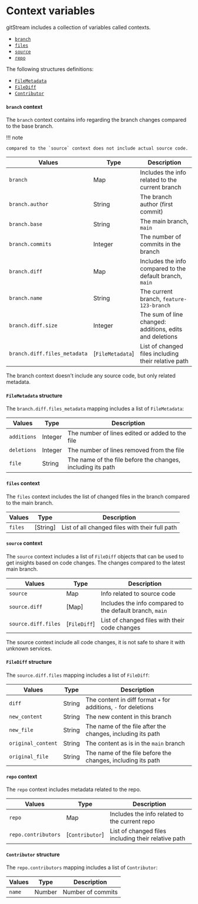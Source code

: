 # Context variables

gitStream includes a collection of variables called contexts. 

- [`branch`](#branch-context)
- [`files`](#files-context)
- [`source`](#source-context)
- [`repo`](#repo-context)

The following structures definitions:

- [`FileMetadata`](#filemetadata-structure)
- [`FileDiff`](#filediff-structure)
- [`Contributor`](#contributor-structure)

#### `branch` context

The `branch` context contains info regarding the branch changes compared to the base branch. 

!!! note  

    compared to the `source` context does not include actual source code.

| Values               | Type      | Description                                              |
|----------------------|-----------|--------------------------------------------------------- |
| `branch`             | Map       | Includes the info related to the current branch          |
| `branch.author`      | String    | The branch author (first commit)             |
| `branch.base`        | String    | The main branch, `main`                 |
| `branch.commits`     | Integer   | The number of commits in the branch |
| `branch.diff`        | Map       | Includes the info compared to the default branch, `main` |
| `branch.name`        | String    | The current branch, `feature-123-branch`                 |
| `branch.diff.size`   | Integer   | The sum of line changed: additions, edits and deletions   |
| `branch.diff.files_metadata`  | [`FileMetadata`]  | List of changed files including their relative path      |

The branch context doesn't include any source code, but only related metadata.

#### `FileMetadata` structure

The `branch.diff.files_metadata` mapping includes a list of `FileMetadata`:

| Values          | Type      | Description                                                     |
| ----------------|-----------|---------------------------------------------------------------- |
| `additions` | Integer   | The number of lines edited or added to the file  |
| `deletions` | Integer   | The number of lines removed from the file      |
| `file` | String    | The name of the file before the changes, including its path     |

#### `files` context

The `files` context includes the list of changed files in the branch compared to the main branch.

| Values  | Type      | Description                                |
|---------|-----------|------------------------ |
| `files` | [String]  | List of all changed files with their full path |

#### `source` context

The `source` context includes a list of `FileDiff` objects that can be used to get insights based on code changes. The changes compared to the latest main branch. 

| Values              | Type  | Description                                        |
|---------------------|-------|--------------------------------------------------- |
| `source`          | Map   | Info related to source code           |
| `source.diff`     | [Map] | Includes the info compared to the default branch, `main` |
| `source.diff.files` | [`FileDiff`] | List of changed files with their code changes |

The source context include all code changes, it is not safe to share it with unknown services.

#### `FileDiff` structure

The `source.diff.files` mapping includes a list of `FileDiff`:

| Values          | Type      | Description                                          |
| ----------------|-----------|----------------------------------------------------- |
| `diff`          | String    | The content in diff format `+` for additions, `-` for deletions |
| `new_content`      | String    | The new content in this branch     |
| `new_file`      | String    | The name of the file after the changes, including its path |
| `original_content` | String    | The content as is in the `main` branch     |
| `original_file` | String    | The name of the file before the changes, including its path |

#### `repo` context

The `repo` context includes metadata related to the repo.

| Values             | Type      | Description                                              |
|--------------------|-----------|-------------------------------------------------|
| `repo`             | Map       | Includes the info related to the current repo   |
| `repo.contributors`  | [`Contributor`]  | List of changed files including their relative path |

#### `Contributor` structure

The `repo.contributors` mapping includes a list of `Contributor`:

| Values          | Type      | Description                                         |
| ----------------|-----------|---------------------------------------------------- |
| `name` | Number    | Number of commits     |


